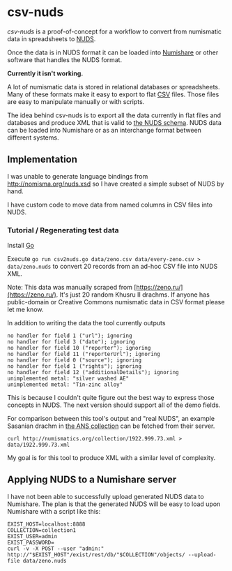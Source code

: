 
# csv-nuds

_csv-nuds_ is a proof-of-concept for a workflow to convert from numismatic data in spreadsheets to [NUDS](https://nomisma.org/).

Once the data is in NUDS format it can be loaded into [Numishare](https://github.com/ewg118/numishare) or other software that handles the NUDS format.

**Currently it isn't working.**

A lot of numismatic data is stored in relational databases or spreadsheets.  Many of these formats make it easy to export to flat [CSV](https://en.wikipedia.org/wiki/Comma-separated_values) files.  Those files are easy to manipulate manually or with scripts.

The idea behind csv-nuds is to export all the data currently in flat files and databases and produce XML that is valid to [the NUDS schema](http://nomisma.org/nuds.xsd).  NUDS data can be loaded into Numishare or as an interchange format between different systems.

## Implementation

I was unable to generate language bindings from http://nomisma.org/nuds.xsd so I have created a simple subset of NUDS by hand.

I have custom code to move data from named columns in CSV files into NUDS.

### Tutorial / Regenerating test data

Install [Go](https://en.wikipedia.org/wiki/Go_(programming_language))

Execute `go run csv2nuds.go data/zeno.csv data/every-zeno.csv > data/zeno.nuds` to convert 20 records from an ad-hoc CSV file into NUDS XML.

Note: This data was manually scraped from [https://zeno.ru/](https://zeno.ru/).  It's just 20 random Khusru II drachms.  If anyone has public-domain or Creative Commons numismatic data in CSV format please let me know.

In addition to writing the data the tool currently outputs

```
no handler for field 1 ("url"); ignoring
no handler for field 3 ("date"); ignoring
no handler for field 10 ("reporter"); ignoring
no handler for field 11 ("reporterUrl"); ignoring
no handler for field 0 ("source"); ignoring
no handler for field 1 ("rights"); ignoring
no handler for field 12 ("additionalDetails"); ignoring
unimplemented metal: "silver washed AE"
unimplemented metal: "Tin-zinc alloy"
```

This is because I couldn't quite figure out the best way to express those concepts in NUDS.  The next version should support all of the demo fields.

For comparison between this tool's output and "real NUDS", an example Sasanian drachm in [the ANS collection](http://numismatics.org/search/) can be fetched from their server.

`curl http://numismatics.org/collection/1922.999.73.xml > data/1922.999.73.xml`

My goal is for this tool to produce XML with a similar level of complexity.

## Applying NUDS to a Numishare server

I have not been able to successfully upload generated NUDS data to Numishare.
The plan is that the generated NUDS will be easy to load upon Numishare with a script like this:

```
EXIST_HOST=localhost:8888
COLLECTION=collection1
EXIST_USER=admin
EXIST_PASSWORD=
curl -v -X POST --user "admin:" http://"$EXIST_HOST"/exist/rest/db/"$COLLECTION"/objects/ --upload-file data/zeno.nuds
```
